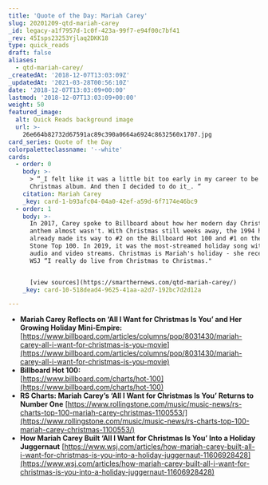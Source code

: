 ```yaml
---
title: 'Quote of the Day: Mariah Carey'
slug: 20201209-qtd-mariah-carey
_id: legacy-a1f7957d-1c0f-423a-99f7-e94f00c7bf41
_rev: 45Isps23253Yjlaq2DKK18
type: quick_reads
draft: false
aliases:
  - qtd-mariah-carey/
_createdAt: '2018-12-07T13:03:09Z'
_updatedAt: '2021-03-28T00:56:10Z'
date: '2018-12-07T13:03:09+00:00'
lastmod: '2018-12-07T13:03:09+00:00'
weight: 50
featured_image:
  alt: Quick Reads background image
  url: >-
    26e664b82732d67591ac89c390a0664a6924c8632560x1707.jpg
card_series: Quote of the Day
colorpaletteclassname: '--white'
cards:
  - order: 0
    body: >-
      > “_I felt like it was a little bit too early in my career to be doing a
      Christmas album. And then I decided to do it_. “
    citation: Mariah Carey
    _key: card-1-b93afc04-04a0-42ef-a59d-6f7174e46bc9
  - order: 1
    body: >-
      In 2017, Carey spoke to Billboard about how her modern day Christmas
      anthem almost wasn't. With Christmas still weeks away, the 1994 hit has
      already made its way to #2 on the Billboard Hot 100 and #1 on the Rolling
      Stone Top 100. In 2019, it was the most-streamed holiday song with 308.9M
      audio and video streams. Christmas is Mariah's holiday - she recently told
      WSJ “I really do live from Christmas to Christmas."


      [view sources](https://smarthernews.com/qtd-mariah-carey/)
    _key: card-10-518dead4-9625-41aa-a2d7-192bc7d2d12a

---
```

* **Mariah Carey Reflects on ‘All I Want for Christmas Is You’ and Her Growing Holiday Mini-Empire:**  
[https://www.billboard.com/articles/columns/pop/8031430/mariah-carey-all-i-want-for-christmas-is-you-movie](https://www.billboard.com/articles/columns/pop/8031430/mariah-carey-all-i-want-for-christmas-is-you-movie)
* **Billboard Hot 100:**  
[https://www.billboard.com/charts/hot-100](https://www.billboard.com/charts/hot-100)
* **RS Charts: Mariah Carey’s ‘All I Want for Christmas Is You’ Returns to Number One** [https://www.rollingstone.com/music/music-news/rs-charts-top-100-mariah-carey-christmas-1100553/](https://www.rollingstone.com/music/music-news/rs-charts-top-100-mariah-carey-christmas-1100553/)
* **How Mariah Carey Built ‘All I Want for Christmas Is You’ Into a Holiday Juggernaut** [https://www.wsj.com/articles/how-mariah-carey-built-all-i-want-for-christmas-is-you-into-a-holiday-juggernaut-11606928428](https://www.wsj.com/articles/how-mariah-carey-built-all-i-want-for-christmas-is-you-into-a-holiday-juggernaut-11606928428)